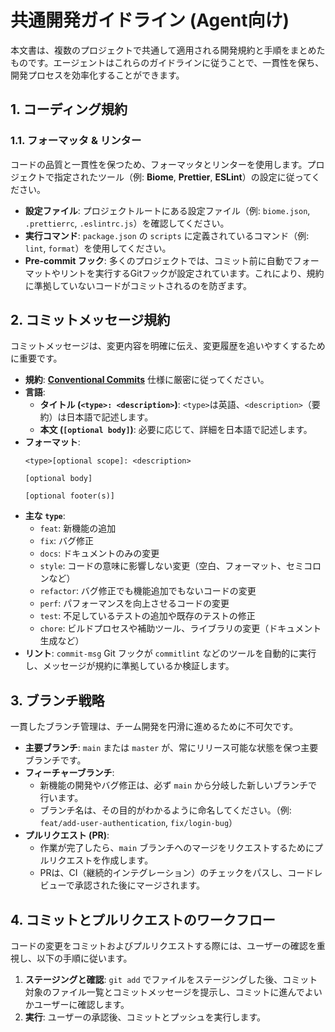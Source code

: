 # 共通開発ガイドライン (Agent向け)

本文書は、複数のプロジェクトで共通して適用される開発規約と手順をまとめたものです。エージェントはこれらのガイドラインに従うことで、一貫性を保ち、開発プロセスを効率化することができます。

## 1. コーディング規約

### 1.1. フォーマッタ & リンター

コードの品質と一貫性を保つため、フォーマッタとリンターを使用します。プロジェクトで指定されたツール（例: **Biome**, **Prettier**, **ESLint**）の設定に従ってください。

-   **設定ファイル**: プロジェクトルートにある設定ファイル（例: `biome.json`, `.prettierrc`, `.eslintrc.js`）を確認してください。
-   **実行コマンド**: `package.json` の `scripts` に定義されているコマンド（例: `lint`, `format`）を使用してください。
-   **Pre-commit フック**: 多くのプロジェクトでは、コミット前に自動でフォーマットやリントを実行するGitフックが設定されています。これにより、規約に準拠していないコードがコミットされるのを防ぎます。

## 2. コミットメッセージ規約

コミットメッセージは、変更内容を明確に伝え、変更履歴を追いやすくするために重要です。


-   **規約**: [**Conventional Commits**](https://www.conventionalcommits.org/ja/v1.0.0/) 仕様に厳密に従ってください。
-   **言語**:
    -   **タイトル (`<type>: <description>`)**: `<type>`は英語、`<description>`（要約）は日本語で記述します。
    -   **本文 (`[optional body]`)**: 必要に応じて、詳細を日本語で記述します。
-   **フォーマット**:
    ```
    <type>[optional scope]: <description>

    [optional body]

    [optional footer(s)]
    ```
-   **主な `type`**:
    -   `feat`: 新機能の追加
    -   `fix`: バグ修正
    -   `docs`: ドキュメントのみの変更
    -   `style`: コードの意味に影響しない変更（空白、フォーマット、セミコロンなど）
    -   `refactor`: バグ修正でも機能追加でもないコードの変更
    -   `perf`: パフォーマンスを向上させるコードの変更
    -   `test`: 不足しているテストの追加や既存のテストの修正
    -   `chore`: ビルドプロセスや補助ツール、ライブラリの変更（ドキュメント生成など）
-   **リント**: `commit-msg` Git フックが `commitlint` などのツールを自動的に実行し、メッセージが規約に準拠しているか検証します。

## 3. ブランチ戦略

一貫したブランチ管理は、チーム開発を円滑に進めるために不可欠です。

-   **主要ブランチ**: `main` または `master` が、常にリリース可能な状態を保つ主要ブランチです。
-   **フィーチャーブランチ**:
    -   新機能の開発やバグ修正は、必ず `main` から分岐した新しいブランチで行います。
    -   ブランチ名は、その目的がわかるように命名してください。（例: `feat/add-user-authentication`, `fix/login-bug`）
-   **プルリクエスト (PR)**:
    -   作業が完了したら、`main` ブランチへのマージをリクエストするためにプルリクエストを作成します。
    -   PRは、CI（継続的インテグレーション）のチェックをパスし、コードレビューで承認された後にマージされます。

## 4. コミットとプルリクエストのワークフロー

コードの変更をコミットおよびプルリクエストする際には、ユーザーの確認を重視し、以下の手順に従います。

1.  **ステージングと確認**: `git add` でファイルをステージングした後、コミット対象のファイル一覧とコミットメッセージを提示し、コミットに進んでよいかユーザーに確認します。
2.  **実行**: ユーザーの承認後、コミットとプッシュを実行します。
